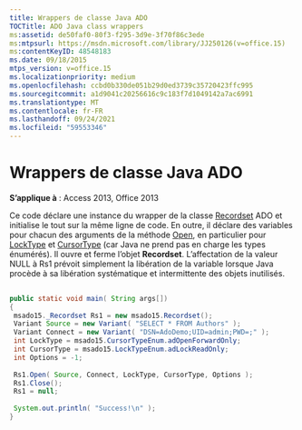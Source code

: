 ```yaml
---
title: Wrappers de classe Java ADO
TOCTitle: ADO Java class wrappers
ms:assetid: de50faf0-80f3-f295-3d9e-3f70f86c3ede
ms:mtpsurl: https://msdn.microsoft.com/library/JJ250126(v=office.15)
ms:contentKeyID: 48548183
ms.date: 09/18/2015
mtps_version: v=office.15
ms.localizationpriority: medium
ms.openlocfilehash: ccbd0b330de051b29d0ed3739c35720423ffc995
ms.sourcegitcommit: a1d9041c20256616c9c183f7d1049142a7ac6991
ms.translationtype: MT
ms.contentlocale: fr-FR
ms.lasthandoff: 09/24/2021
ms.locfileid: "59553346"
---
```

# <a name="ado-java-class-wrappers"></a>Wrappers de classe Java ADO


**S’applique à** : Access 2013, Office 2013

Ce code déclare une instance du wrapper de la classe [Recordset](recordset-object-ado.md) ADO et initialise le tout sur la même ligne de code. En outre, il déclare des variables pour chacun des arguments de la méthode [Open](open-method-ado-recordset.md), en particulier pour [LockType](locktype-property-ado.md) et [CursorType](cursortype-property-ado.md) (car Java ne prend pas en charge les types énumérés). Il ouvre et ferme l’objet **Recordset**. L’affectation de la valeur NULL à Rs1 prévoit simplement la libération de la variable lorsque Java procède à sa libération systématique et intermittente des objets inutilisés.

```java 
 
public static void main( String args[]) 
{ 
 msado15._Recordset Rs1 = new msado15.Recordset(); 
 Variant Source = new Variant( "SELECT * FROM Authors" ); 
 Variant Connect = new Variant( "DSN=AdoDemo;UID=admin;PWD=;" ); 
 int LockType = msado15.CursorTypeEnum.adOpenForwardOnly; 
 int CursorType = msado15.LockTypeEnum.adLockReadOnly; 
 int Options = -1; 
 
 Rs1.Open( Source, Connect, LockType, CursorType, Options ); 
 Rs1.Close(); 
 Rs1 = null; 
 
 System.out.println( "Success!\n" ); 
} 
```

